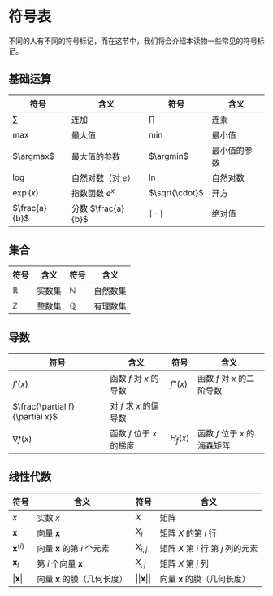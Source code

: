 # 符号表

不同的人有不同的符号标记，而在这节中，我们将会介绍本读物一些常见的符号标记。

## 基础运算

| 符号 | 含义 | 符号 | 含义 |
| --- | --- | --- | --- |
| $\sum$ | 连加 | $\prod$ | 连乘 |
| $\max$ | 最大值 | $\min$ | 最小值 |
| $\argmax$ | 最大值的参数 | $\argmin$ | 最小值的参数 |
| $\log$ | 自然对数（对 $e$） | $\ln$ | 自然对数 |
| $\exp(x)$ | 指数函数 $e^x$ | $\sqrt{\cdot}$ | 开方 |
| $\frac{a}{b}$ | 分数 $\frac{a}{b}$ | $\mid{\cdot}\mid$| 绝对值 |

## 集合

| 符号 | 含义 | 符号 | 含义 |
| --- | --- | --- | --- |
| $\mathbb{R}$ | 实数集 | $\mathbb{N}$ | 自然数集 |
| $\mathbb{Z}$ | 整数集 | $\mathbb{Q}$ | 有理数集 |

## 导数

| 符号 | 含义 | 符号 | 含义 |
| --- | --- | --- | --- |
| $f'(x)$ | 函数 $f$ 对 $x$ 的导数 | $f''(x)$ | 函数 $f$ 对 $x$ 的二阶导数 |
| $\frac{\partial f}{\partial x}$ | 对 $f$ 求 $x$ 的偏导数 |||
| $\nabla f(x)$ | 函数 $f$ 位于 $x$ 的梯度 | $H_f(x)$ | 函数 $f$ 位于 $x$ 的海森矩阵 |

## 线性代数

| 符号 | 含义 | 符号 | 含义 |
| --- | --- | --- | --- |
| $x$ | 实数  $x$  | $X$ | 矩阵 |
| $\mathbf{x}$ | 向量 $\mathbf{x}$ | $X_i$ | 矩阵 $X$ 的第 $i$ 行 |
| $\mathbf{x}^{(i)}$ | 向量 $\mathbf{x}$ 的第 $i$ 个元素 | $X_{i, j}$ | 矩阵 $X$ 第 $i$ 行 第 $j$ 列的元素 |
| $\mathbf{x}_i$ | 第 $i$ 个向量 $\mathbf{x}$ | $X_{, j}$ | 矩阵 $X$ 第 $j$ 列 |
| $\| \mathbf{x} \|$ | 向量 $\mathbf{x}$ 的膜（几何长度） | $\|\| \mathbf{x} \|\|$| 向量 $\mathbf{x}$ 的膜（几何长度）|

